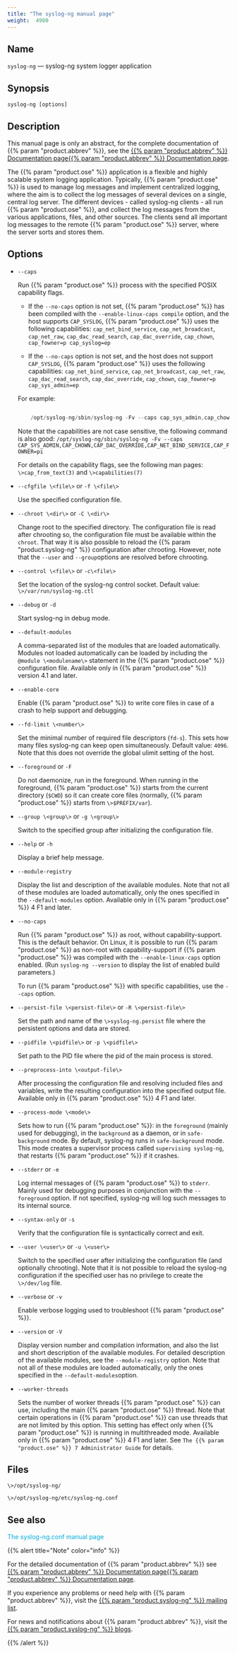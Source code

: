 ```yaml
---
title: "The syslog-ng manual page"
weight:  4900
---
```

<!-- DISCLAIMER: This file is based on the syslog-ng Open Source Edition documentation https://github.com/balabit/syslog-ng-ose-guides/commit/2f4a52ee61d1ea9ad27cb4f3168b95408fddfdf2 and is used under the terms of The syslog-ng Open Source Edition Documentation License. The file has been modified by Axoflow. -->


<span id="syslog-ng.8"></span>


## Name

`syslog-ng` — syslog-ng system logger application



## Synopsis

`syslog-ng [options]`



## Description

This manual page is only an abstract, for the complete documentation of {{% param "product.abbrev" %}}, see the [{{% param "product.abbrev" %}} Documentation page](https://support.oneidentity.com/syslog-ng-premium-edition/technical-documents/)[{{% param "product.abbrev" %}} Documentation page](https://www.syslog-ng.com/).

The {{% param "product.ose" %}} application is a flexible and highly scalable system logging application. Typically, {{% param "product.ose" %}} is used to manage log messages and implement centralized logging, where the aim is to collect the log messages of several devices on a single, central log server. The different devices - called syslog-ng clients - all run {{% param "product.ose" %}}, and collect the log messages from the various applications, files, and other sources. The clients send all important log messages to the remote {{% param "product.ose" %}} server, where the server sorts and stores them.



## Options

  - `--caps`
    
    Run {{% param "product.ose" %}} process with the specified POSIX capability flags.
    
      - If the `--no-caps` option is not set, {{% param "product.ose" %}} has been compiled with the `--enable-linux-caps compile` option, and the host supports `CAP_SYSLOG`, {{% param "product.ose" %}} uses the following capabilities: `cap_net_bind_service`, `cap_net_broadcast`, `cap_net_raw`, `cap_dac_read_search`, `cap_dac_override`, `cap_chown`, `cap_fowner=p cap_syslog=ep`
    
      - If the `--no-caps` option is not set, and the host does not support `CAP_SYSLOG`, {{% param "product.ose" %}} uses the following capabilities: `cap_net_bind_service`, `cap_net_broadcast`, `cap_net_raw`, `cap_dac_read_search`, `cap_dac_override`, `cap_chown`, `cap_fowner=p cap_sys_admin=ep`
    
    For example:
    
    ```c
    
        /opt/syslog-ng/sbin/syslog-ng -Fv --caps cap_sys_admin,cap_chown,cap_dac_override,cap_net_bind_service,cap_fowner=pi
    
    ```
    
    Note that the capabilities are not case sensitive, the following command is also good: `/opt/syslog-ng/sbin/syslog-ng -Fv --caps CAP_SYS_ADMIN,CAP_CHOWN,CAP_DAC_OVERRIDE,CAP_NET_BIND_SERVICE,CAP_FOWNER=pi`
    
    For details on the capability flags, see the following man pages: `\>cap_from_text(3)` and `\>capabilities(7)`

  - `--cfgfile \<file\>` or `-f \<file\>`
    
    Use the specified configuration file.

  - `--chroot \<dir\>` or `-C \<dir\>`
    
    Change root to the specified directory. The configuration file is read after chrooting so, the configuration file must be available within the `chroot`. That way it is also possible to reload the {{% param "product.syslog-ng" %}} configuration after chrooting. However, note that the `--user` and `--group`options are resolved before chrooting.

  - `--control \<file\>` or `-c\<file\>`
    
    Set the location of the syslog-ng control socket. Default value: `\>/var/run/syslog-ng.ctl`

  - `--debug` or `-d`
    
    Start syslog-ng in debug mode.

  - `--default-modules`
    
    A comma-separated list of the modules that are loaded automatically. Modules not loaded automatically can be loaded by including the `@module \<modulename\>` statement in the {{% param "product.ose" %}} configuration file. Available only in {{% param "product.ose" %}} version 4.1 and later.

  - `--enable-core`
    
    Enable {{% param "product.ose" %}} to write core files in case of a crash to help support and debugging.

  - `--fd-limit \<number\>`
    
    Set the minimal number of required file descriptors (`fd-s`). This sets how many files syslog-ng can keep open simultaneously. Default value: `4096`. Note that this does not override the global ulimit setting of the host.

  - `--foreground` or `-F`
    
    Do not daemonize, run in the foreground. When running in the foreground, {{% param "product.ose" %}} starts from the current directory (`$CWD`) so it can create core files (normally, {{% param "product.ose" %}} starts from `\>$PREFIX/var`).

  - `--group \<group\>` or `-g \<group\>`
    
    Switch to the specified group after initializing the configuration file.

  - `--help` or `-h`
    
    Display a brief help message.

  - `--module-registry`
    
    Display the list and description of the available modules. Note that not all of these modules are loaded automatically, only the ones specified in the `--default-modules` option. Available only in {{% param "product.ose" %}} 4 F1 and later.

  - `--no-caps`
    
    Run {{% param "product.ose" %}} as root, without capability-support. This is the default behavior. On Linux, it is possible to run {{% param "product.ose" %}} as non-root with capability-support if {{% param "product.ose" %}} was compiled with the `--enable-linux-caps` option enabled. (Run `syslog-ng --version` to display the list of enabled build parameters.)
    
    To run {{% param "product.ose" %}} with specific capabilities, use the `--caps` option.

  - `--persist-file \<persist-file\>` or `-R \<persist-file\>`
    
    Set the path and name of the `\>syslog-ng.persist` file where the persistent options and data are stored.

  - `--pidfile \<pidfile\>` or `-p \<pidfile\>`
    
    Set path to the PID file where the pid of the main process is stored.

  - `--preprocess-into \<output-file\>`
    
    After processing the configuration file and resolving included files and variables, write the resulting configuration into the specified output file. Available only in {{% param "product.ose" %}} 4 F1 and later.

  - `--process-mode \<mode\>`
    
    Sets how to run {{% param "product.ose" %}}: in the `foreground` (mainly used for debugging), in the `background` as a daemon, or in `safe-background` mode. By default, syslog-ng runs in `safe-background` mode. This mode creates a supervisor process called `supervising syslog-ng`, that restarts {{% param "product.ose" %}} if it crashes.

  - `--stderr` or `-e`
    
    Log internal messages of {{% param "product.ose" %}} to `stderr`. Mainly used for debugging purposes in conjunction with the `--foreground` option. If not specified, syslog-ng will log such messages to its internal source.

  - `--syntax-only` or `-s`
    
    Verify that the configuration file is syntactically correct and exit.

  - `--user \<user\>` or `-u \<user\>`
    
    Switch to the specified user after initializing the configuration file (and optionally chrooting). Note that it is not possible to reload the syslog-ng configuration if the specified user has no privilege to create the `\>/dev/log` file.

  - `--verbose` or `-v`
    
    Enable verbose logging used to troubleshoot {{% param "product.ose" %}}.

  - `--version` or `-V`
    
    Display version number and compilation information, and also the list and short description of the available modules. For detailed description of the available modules, see the `--module-registry` option. Note that not all of these modules are loaded automatically, only the ones specified in the `--default-modules`option.

  - `--worker-threads`
    
    Sets the number of worker threads {{% param "product.ose" %}} can use, including the main {{% param "product.ose" %}} thread. Note that certain operations in {{% param "product.ose" %}} can use threads that are not limited by this option. This setting has effect only when {{% param "product.ose" %}} is running in multithreaded mode. Available only in {{% param "product.ose" %}} 4 F1 and later. See `The {{% param "product.ose" %}} 7 Administrator Guide` for details.




## Files

`\>/opt/syslog-ng/`

`\>/opt/syslog-ng/etc/syslog-ng.conf`



## See also

<span class="mcFormatColor" style="color: #04aada;">The syslog-ng.conf manual page</span>

{{% alert title="Note" color="info" %}}

For the detailed documentation of {{% param "product.abbrev" %}} see [{{% param "product.abbrev" %}} Documentation page](https://support.oneidentity.com/syslog-ng-premium-edition/technical-documents/)[{{% param "product.abbrev" %}} Documentation page](https://www.syslog-ng.com/).

If you experience any problems or need help with {{% param "product.abbrev" %}}, visit the [{{% param "product.syslog-ng" %}} mailing list](https://lists.balabit.hu/mailman/listinfo/syslog-ng).

For news and notifications about {{% param "product.abbrev" %}}, visit the [{{% param "product.syslog-ng" %}} blogs](https://syslog-ng.com/blog/).

{{% /alert %}}

